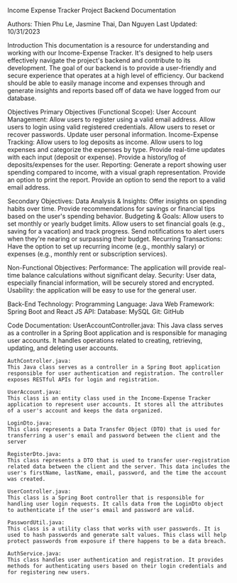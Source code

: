 Income Expense Tracker Project Backend Documentation

Authors: Thien Phu Le, Jasmine Thai, Dan Nguyen
Last Updated: 10/31/2023

Introduction
This documentation is a resource for understanding and working with our Income-Expense Tracker. It's designed to help users effectively navigate the project's backend and contribute to its development. The goal of our backend is to provide a user-friendly and secure experience that operates at a high level of efficiency. Our backend should be able to easily manage income and expenses through and generate insights and reports based off of data we have logged from our database.

Objectives
Primary Objectives (Functional Scope):
    User Account Management:
        Allow users to register using a valid email address.
        Allow users to login using valid registered credentials.
        Allow users to reset or recover passwords.
        Update user personal information.
    Income-Expense Tracking:
        Allow users to log deposits as income.
        Allow users to log expenses and categorize the expenses by type.
        Provide real-time updates with each input (deposit or expense).
        Provide a history/log of deposits/expenses for the user.
    Reporting:
        Generate a report showing user spending compared to income, with a visual graph representation.
        Provide an option to print the report.
        Provide an option to send the report to a valid email address.

Secondary Objectives:
    Data Analysis & Insights:
        Offer insights on spending habits over time.
        Provide recommendations for savings or financial tips based on the user's spending behavior.
    Budgeting & Goals:
        Allow users to set monthly or yearly budget limits.
        Allow users to set financial goals (e.g., saving for a vacation) and track progress.
        Send notifications to alert users when they're nearing or surpassing their budget.
    Recurring Transactions:
        Have the option to set up recurring income (e.g., monthly salary) or expenses (e.g., monthly rent or subscription services).

Non-Functional Objectives:
    Performance:
        The application will provide real-time balance calculations without significant delay.
    Security:
        User data, especially financial information, will be securely stored and encrypted.
    Usability: 
        the application will be easy to use for the general user.

Back-End Technology:
    Programming Language: Java
    Web Framework: Spring Boot and React JS
    API:
    Database: MySQL
    Git: GitHub

Code Documentation:
    UserAccountController.java:
    This Java class serves as a controller in a Spring Boot application and is responsible for managing user accounts. It handles operations related to creating, retrieving, updating, and deleting user accounts.

    AuthController.java:
    This Java class serves as a controller in a Spring Boot application responsible for user authentication and registration. The controller exposes RESTful APIs for login and registration. 

    UserAccount.java:
    This class is an entity class used in the Income-Expense Tracker application to represent user accounts. It stores all the attributes of a user's account and keeps the data organized.

    LoginDto.java:
    This class represents a Data Transfer Object (DTO) that is used for transferring a user's email and password between the client and the server

    RegisterDto.java:
    This class represents a DTO that is used to transfer user-registration related data between the client and the server. This data includes the user's firstName, lastName, email, password, and the time the account was created.

    UserController.java:
    This class is a Spring Boot controller that is responsible for handling user login requests. It calls data from the LoginDto object to authenticate if the user's email and password are valid.

    PasswordUtil.java:
    This class is a utility class that works with user passwords. It is used to hash passwords and generate salt values. This class will help protect passwords from exposure if there happens to be a data breach.

    AuthService.java:
    This class handles user authentication and registration. It provides methods for authenticating users based on their login credentials and for registering new users. 

